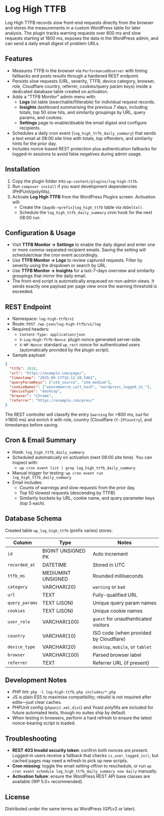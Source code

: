 # Log High TTFB

Log High TTFB records slow front-end requests directly from the browser and stores the measurements in a custom WordPress table for later analysis. The plugin tracks warning requests over 800&nbsp;ms and slow requests starting at 1800&nbsp;ms, exposes the data in the WordPress admin, and can send a daily email digest of problem URLs.

## Features
- Measures TTFB in the browser via `PerformanceObserver` with timing fallbacks and posts results through a hardened REST endpoint.
- Persists slow requests (URL, severity, TTFB, device category, browser, role, Cloudflare country, referrer, cookies/query param keys) inside a dedicated database table created on activation.
- Adds a "TTFB Monitor" admin menu with:
  - **Logs** list table (searchable/filterable) for individual request records.
  - **Insights** dashboard summarising the previous 7 days, including totals, top 50 slow hits, and similarity groupings by URL, query params, and cookies.
  - **Settings** page to enable/disable the email digest and configure recipients.
- Schedules a daily cron event (`log_high_ttfb_daily_summary`) that sends a text email at 08:00 site time with totals, top offenders, and similarity hints for the prior day.
- Includes nonce-based REST protection plus authentication fallbacks for logged-in sessions to avoid false negatives during admin usage.

## Installation
1. Copy the plugin folder into `wp-content/plugins/log-high-ttfb`.
2. Run `composer install` if you want development dependencies (PHPUnit/polyfills).
3. Activate **Log High TTFB** from the WordPress Plugins screen. Activation will:
   - Create the `{$wpdb->prefix}log_high_ttfb` table via `dbDelta()`.
   - Schedule the `log_high_ttfb_daily_summary` cron hook for the next 08:00 run.

## Configuration & Usage
- Visit **TTFB Monitor → Settings** to enable the daily digest and enter one or more comma-separated recipient emails. Saving the setting will schedule/clear the cron event accordingly.
- Use **TTFB Monitor → Logs** to review captured requests. Filter by severity using the dropdown or search by URL.
- Use **TTFB Monitor → Insights** for a last-7-days overview and similarity groupings that mirror the daily email.
- The front-end script is automatically enqueued on non-admin views. It sends exactly one payload per page view once the warning threshold is exceeded.

## REST Endpoint
- Namespace: `log-high-ttfb/v1`
- Route: `POST /wp-json/log-high-ttfb/v1/log`
- Required headers:
  - `Content-Type: application/json`
  - `X-Log-High-Ttfb-Nonce`: plugin nonce generated server-side.
  - `X-WP-Nonce`: standard `wp_rest` nonce for authenticated users (automatically provided by the plugin script).
- Sample payload:

```json
{
  "ttfb": 2010,
  "url": "https://example.com/page/",
  "timestamp": "2025-09-17T16:12:20.546Z",
  "queryParamKeys": ["utm_source", "utm_medium"],
  "cookieNames": ["woocommerce_cart_hash", "wordpress_logged_in_"],
  "deviceType": "desktop",
  "browser": "Chrome",
  "referrer": "https://example.com/prev/"
}
```

The REST controller will classify the entry (`warning` for >800&nbsp;ms, `bad` for ≥1800&nbsp;ms) and enrich it with role, country (Cloudflare `CF-IPCountry`), and timestamps before saving.

## Cron & Email Summary
- Hook: `log_high_ttfb_daily_summary`
- Scheduled automatically on activation (next 08:00 site time). You can inspect with:
  - `wp cron event list | grep log_high_ttfb_daily_summary`
- Manual trigger for testing: `wp cron event run log_high_ttfb_daily_summary`
- Email includes:
  - Counts of warnings and slow requests from the prior day.
  - Top 50 slowest requests (descending by TTFB).
  - Similarity buckets by URL, cookie name, and query parameter keys (top 5 each).

## Database Schema
Created table `wp_log_high_ttfb` (prefix varies) stores:

| Column        | Type                  | Notes                                 |
|---------------|-----------------------|----------------------------------------|
| `id`          | BIGINT UNSIGNED PK    | Auto increment                         |
| `recorded_at` | DATETIME              | Stored in UTC                          |
| `ttfb_ms`     | MEDIUMINT UNSIGNED    | Rounded milliseconds                   |
| `category`    | VARCHAR(20)           | `warning` or `bad`                     |
| `url`         | TEXT                  | Fully-qualified URL                    |
| `query_params`| TEXT (JSON)           | Unique query param names               |
| `cookies`     | TEXT (JSON)           | Unique cookie names                    |
| `user_role`   | VARCHAR(100)          | `guest` for unauthenticated visitors   |
| `country`     | VARCHAR(10)           | ISO code (when provided by Cloudflare) |
| `device_type` | VARCHAR(20)           | `desktop`, `mobile`, or `tablet`       |
| `browser`     | VARCHAR(100)          | Parsed browser label                   |
| `referrer`    | TEXT                  | Referrer URL (if present)              |

## Development Notes
- PHP lint: `php -l log-high-ttfb.php includes/*.php`
- JS is plain ES5 to maximise compatibility; rebuild is not required after edits—just clear caches.
- PHPUnit config (`phpunit.xml.dist`) and Yoast polyfills are included for future automated tests, though no suites ship by default.
- When testing in browsers, perform a hard refresh to ensure the latest nonce-bearing script is loaded.

## Troubleshooting
- **REST 403 Invalid security token**: confirm both nonces are present. Logged-in users receive a fallback that checks `is_user_logged_in()`, but cached pages may need a refresh to pick up new scripts.
- **Cron missing**: toggle the email setting off/on to reschedule, or run `wp cron event schedule log_high_ttfb_daily_summary now daily` manually.
- **Activation failure**: ensure the WordPress REST API base classes are available (WP 5.0+ recommended).

## License
Distributed under the same terms as WordPress (GPLv2 or later).
